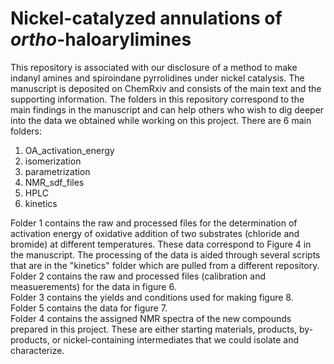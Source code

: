 # Nickel-catalyzed annulations of *ortho*-haloarylimines
This repository is associated with our disclosure of a method to make indanyl amines and spiroindane pyrrolidines under nickel catalysis. The manuscript is deposited on ChemRxiv and consists of the main text and the supporting information.
The folders in this repository correspond to the main findings in the manuscript and can help others who wish to dig deeper into the data we obtained while working on this project.
There are 6 main folders:
1) OA_activation_energy
2) isomerization
3) parametrization
4) NMR_sdf_files
5) HPLC
6) kinetics

Folder 1 contains the raw and processed files for the determination of activation energy of oxidative addition of two substrates (chloride and bromide) at different temperatures. These data correspond to Figure 4 in the manuscript. The processing of the data is aided through several scripts that are in the "kinetics" folder which are pulled from a different repository.<br>
Folder 2 contains the raw and processed files (calibration and measuerements) for the data in figure 6.<br>
Folder 3 contains the yields and conditions used for making figure 8.<br>
Folder 5 contains the data for figure 7.<br> 
Folder 4 contains the assigned NMR spectra of the new compounds prepared in this project. These are either starting materials, products, by-products, or nickel-containing intermediates that we could isolate and characterize. 

